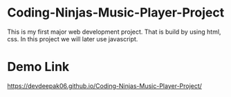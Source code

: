 # Coding-Ninjas-Music-Player-Project
This is my first major web development project. That is build by using html, css. In this project we will later use javascript.
# Demo Link
https://devdeepak06.github.io/Coding-Ninjas-Music-Player-Project/
